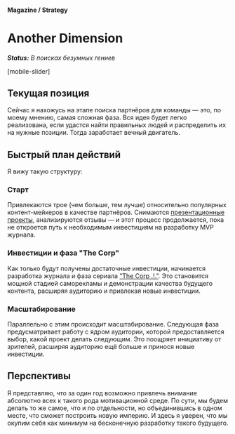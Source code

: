 #### Magazine / Strategy

# Another Dimension

***Status:** В поисках безумных гениев*

[mobile-slider]

## Текущая позиция

Сейчас я нахожусь на этапе поиска партнёров для команды — это, по моему мнению, самая сложная фаза. Вся идея будет легко реализована, если удастся найти правильных людей и распределить их на нужные позиции. Тогда заработает вечный двигатель.

## Быстрый план действий

Я вижу такую структуру:

### Старт

Привлекаются трое (чем больше, тем лучше) относительно популярных контент-мейкеров в качестве партнёров. Снимаются [презентационные проекты](/self-presentation), анализируются отзывы — и этот процесс продолжается, пока не откроется путь к необходимым инвестициям на разработку MVP журнала.

### Инвестиции и фаза "The Corp"

Как только будут получены достаточные инвестиции, начинается разработка журнала и фаза сериала [”The Corp .!.”](/the-corp). Это становится мощной стадией саморекламы и демонстрации качества будущего контента, расширяя аудиторию и привлекая новые инвестиции.

### Масштабирование

Параллельно с этим происходит масштабирование. Следующая фаза предусматривает работу с ядром аудитории, которой предоставляется выбор, какой проект делать следующим. Это поощряет инициативу от зрителей, расширяя аудиторию ещё больше и принося новые инвестиции.

## Перспективы

Я представляю, что за один год возможно привлечь внимание абсолютно всех к такого рода мотивационной среде. По сути, мы будем делать то же самое, что и по отдельности, но объединившись в одном месте, что сможет построить новую империю. И здесь я уверен, что мы окупим себя как минимум на бесконечную разработку такого будущего.
